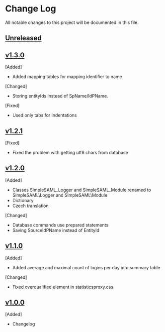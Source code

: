 # Change Log
All notable changes to this project will be documented in this file.

## [Unreleased]

## [v1.3.0]
[Added]
- Added mapping tables for mapping identifier to name

[Changed]
- Storing entityIds instead of SpName/IdPName. 

[Fixed]
- Used only tabs for indentations

## [v1.2.1]
[Fixed]
- Fixed the problem with getting utf8 chars from database

## [v1.2.0]
[Added]
- Classes SimpleSAML_Logger and SimpleSAML_Module renamed to SimpleSAML\Logger and SimpleSAML\Module
- Dictionary
- Czech translation

[Changed]
- Database commands use prepared statements
- Saving SourceIdPName instead of EntityId

## [v1.1.0]
[Added]
- Added average and maximal count of logins per day into summary table

[Changed]
- Fixed overqualified element in statisticsproxy.css

## [v1.0.0]
[Added]
- Changelog

[Unreleased]: https://github.com/CESNET/proxystatistics-simplesamlphp-module/tree/master
[v1.3.0]: https://github.com/CESNET/proxystatistics-simplesamlphp-module/tree/v1.3.0
[v1.2.1]: https://github.com/CESNET/proxystatistics-simplesamlphp-module/tree/v1.2.1
[v1.2.0]: https://github.com/CESNET/proxystatistics-simplesamlphp-module/tree/v1.2.0
[v1.1.0]: https://github.com/CESNET/proxystatistics-simplesamlphp-module/tree/v1.1.0
[v1.0.0]: https://github.com/CESNET/proxystatistics-simplesamlphp-module/tree/v1.0.0
